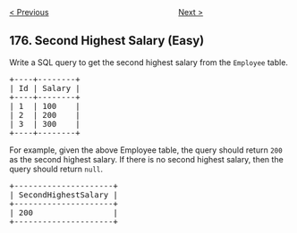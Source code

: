 <!--|This file generated by command(leetcode description); DO NOT EDIT.    |-->
<!--+----------------------------------------------------------------------+-->
<!--|@author    Openset <openset.wang@gmail.com>                           |-->
<!--|@link      https://github.com/openset                                 |-->
<!--|@home      https://github.com/openset/leetcode                        |-->
<!--+----------------------------------------------------------------------+-->

[< Previous](https://github.com/openset/leetcode/tree/master/problems/combine-two-tables "Combine Two Tables")
　　　　　　　　　　　　　　　　
[Next >](https://github.com/openset/leetcode/tree/master/problems/nth-highest-salary "Nth Highest Salary")

## 176. Second Highest Salary (Easy)

<p>Write a SQL query to get the second highest salary from the <code>Employee</code> table.</p>

<pre>
+----+--------+
| Id | Salary |
+----+--------+
| 1  | 100    |
| 2  | 200    |
| 3  | 300    |
+----+--------+
</pre>

<p>For example, given the above Employee table, the query should return <code>200</code> as the second highest salary. If there is no second highest salary, then the query should return <code>null</code>.</p>

<pre>
+---------------------+
| SecondHighestSalary |
+---------------------+
| 200                 |
+---------------------+
</pre>
